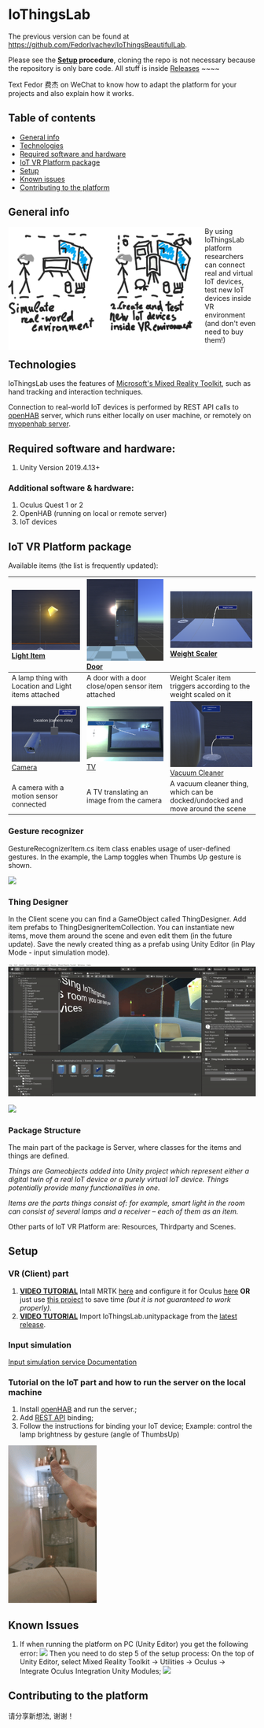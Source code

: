 # IoThingsLab
The previous version can be found at https://github.com/FedorIvachev/IoThingsBeautifulLab.

Please see the **[Setup](#setup) procedure**, cloning the repo is not necessary because the repository is only bare code. All stuff is inside [Releases](https://github.com/VRSimulator/IoThingsLab/releases) ~~~~

Text Fedor 费杰 on WeChat to know how to adapt the platform for your projects and also explain how it works.

## Table of contents
* [General info](#general-info)
* [Technologies](#technologies)
* [Required software and hardware](#required-software-and-hardware)
* [IoT VR Platform package](#iot-vr-platform-package)
* [Setup](#setup)
* [Known issues](#known-issues)
* [Contributing to the platform](#contributing-to-the-platform)

## General info

<img align="left" width="200" src="https://github.com/FedorIvachev/IoThingsLab-ReadmeFiles/blob/master/Readme/Files/20201030_173803.jpg">
<img align="left" width="200" src="https://github.com/FedorIvachev/IoThingsLab-ReadmeFiles/blob/master/Readme/Files/20201030_175023.jpg">

By using IoThingsLab platform researchers can connect real and virtual IoT devices, test new IoT devices inside VR environment (and don't even need to buy them!)

	
## Technologies
IoThingsLab uses the features of [Microsoft's Mixed Reality Toolkit](https://github.com/microsoft/MixedRealityToolkit-Unity#feature-areas), such as hand tracking and interaction techniques. 

Connection to real-world IoT devices is performed by REST API calls to [openHAB](https://www.openhab.org/download/) server, which runs either locally on user machine, or remotely on [myopenhab server](http://myopenhab.org/).
## Required software and hardware:
1. Unity Version 2019.4.13+
### Additional software & hardware:
1. Oculus Quest 1 or 2
2. OpenHAB (running on local or remote server)
3. IoT devices

## IoT VR Platform package
Available items (the list is frequently updated):

| [![Lamp](https://github.com/FedorIvachev/IoThingsLab-ReadmeFiles/blob/master/Readme/Files/Lamp.png)]() [Light Item](Documentation/Things/Lamp.md) | [![Door](https://github.com/FedorIvachev/IoThingsLab-ReadmeFiles/blob/master/Readme/Files/Door.png)]() [Door](Documentation/Things/Door.md) | [![WeightScaler](https://github.com/FedorIvachev/IoThingsLab-ReadmeFiles/blob/master/Readme/Files/WeightScaler.png)]() [Weight Scaler](Documentation/Things/WeightScaler.md) | 
|:--- | :--- | :--- |
| A lamp thing with Location and Light items attached | A door with a door close/open sensor item attached | Weight Scaler item triggers according to the weight scaled on it |
| [![Camera](https://github.com/FedorIvachev/IoThingsLab-ReadmeFiles/blob/master/Readme/Files/Camera.png)]() [Camera](Documentation/Things/Camera.md) | [![TV](https://github.com/FedorIvachev/IoThingsLab-ReadmeFiles/blob/master/Readme/Files/TV.png)]() [TV](Documentation/Things/TV.md) | [![Vacuum Cleaner](https://github.com/FedorIvachev/IoThingsLab-ReadmeFiles/blob/master/Readme/Files/VacuumCleaner.png)]() [Vacuum Cleaner](Documentation/Things/VacuumCleaner.md) |
| A camera with a motion sensor connected | A TV translating an image from the camera | A vacuum cleaner thing, which can be docked/undocked and move around the scene |

### Gesture recognizer

GestureRecognizerItem.cs item class enables usage of user-defined gestures. In the example, the Lamp toggles when Thumbs Up gesture is shown.

![](https://github.com/FedorIvachev/IoThingsLab-ReadmeFiles/blob/master/Readme/Files/ThumbsUp.gif)


### Thing Designer

In the Client scene you can find a GameObject called ThingDesigner. Add item prefabs to ThingDesignerItemCollection. You can instantiate new items, move them around the scene and even edit them (in the future update). Save the newly created thing as a prefab using Unity Editor (in Play Mode - input simulation mode).  

![](https://github.com/FedorIvachev/IoThingsLab-ReadmeFiles/blob/master/Readme/Files/ThingDesignerEditor.gif)

![](https://github.com/FedorIvachev/IoThingsLab-ReadmeFiles/blob/master/Readme/Files/ThingDesignerRuntime.gif)

### Package Structure 
The main part of the package is Server, where classes for the items and things are defined.

*Things are Gameobjects added into Unity project which represent either a digital twin of a real IoT device or a purely virtual IoT device. Things potentially provide many functionalities in one.*

*Items are the parts things consist of: for example, smart light in the room can consist of several lamps and a receiver – each of them as an item.*
	
Other parts of IoT VR Platform are: Resources, Thirdparty and Scenes.	
	
	
## Setup

### VR (Client) part
1. **[VIDEO TUTORIAL](https://www.bilibili.com/video/BV1vr4y1F7Jg)** Intall MRTK [here](https://microsoft.github.io/MixedRealityToolkit-Unity/Documentation/Installation.html) and configure it for Oculus [here](https://microsoft.github.io/MixedRealityToolkit-Unity/Documentation/CrossPlatform/OculusQuestMRTK.html)
**OR** just use [this project](https://github.com/provencher/MRTK-Quest-Sample) to save time *(but it is not guaranteed to work properly).*
2. **[VIDEO TUTORIAL](https://www.bilibili.com/video/BV17z4y1y7Bb)** Import IoThingsLab.unitypackage from the [latest release](https://github.com/VRSimulator/IoThingsLab/releases).

### Input simulation
[Input simulation service Documentation](https://microsoft.github.io/MixedRealityToolkit-Unity/Documentation/InputSimulation/InputSimulationService.html)

### Tutorial on the IoT part and how to run the server on the local machine
1. Install [openHAB](https://www.openhab.org/download/) and run the server.;
2. Add [REST API](https://www.openhab.org/docs/configuration/restdocs.html) binding;
3. Follow the instructions for binding your IoT device;
Example: control the lamp brightness by gesture (angle of ThumbsUp)

![](https://github.com/FedorIvachev/IoThingsLab-ReadmeFiles/blob/master/Readme/Files/openHABGestureControl.gif)


## Known Issues
1. If when running the platform on PC (Unity Editor) you get the following error:
![](/Readme/Files/ErrorXRSDK.png)
Then you need to do step 5 of the setup process: On the top of Unity Editor, select Mixed Reality Toolkit -> Utilities -> Oculus -> Integrate Oculus Integration Unity Modules;
![](/Readme/Files/Screenshot(33).png)

## Contributing to the platform
请分享新想法, 谢谢！
